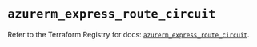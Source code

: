 # `azurerm_express_route_circuit`

Refer to the Terraform Registry for docs: [`azurerm_express_route_circuit`](https://registry.terraform.io/providers/hashicorp/azurerm/4.49.0/docs/resources/express_route_circuit).
